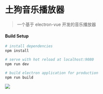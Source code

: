 # 土狗音乐播放器

> 一个基于 electron-vue 开发的音乐播放器

#### Build Setup

``` bash
# install dependencies
npm install

# serve with hot reload at localhost:9080
npm run dev

# build electron application for production
npm run build


```

![](https://i.loli.net/2018/07/19/5b5069864a8b4.png)
